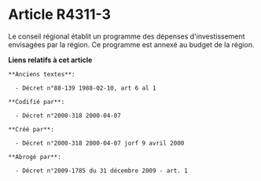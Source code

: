 # Article R4311-3

Le conseil régional établit un programme des dépenses d'investissement envisagées par la région. Ce programme est annexé au
budget de la région.

**Liens relatifs à cet article**

	**Anciens textes**:

	  - Décret n°88-139 1988-02-10, art 6 al 1

	**Codifié par**:

	  - Décret n°2000-318 2000-04-07

	**Créé par**:

	  - Décret n°2000-318 2000-04-07 jorf 9 avril 2000

	**Abrogé par**:

	  - Décret n°2009-1785 du 31 décembre 2009 - art. 1
